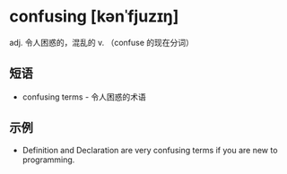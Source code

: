 # confusing [kənˈfjuzɪŋ]

adj. 令人困惑的，混乱的
v. （confuse 的现在分词）

## 短语

* confusing terms - 令人困惑的术语

## 示例

* Definition and Declaration are very confusing terms if you are new to programming.